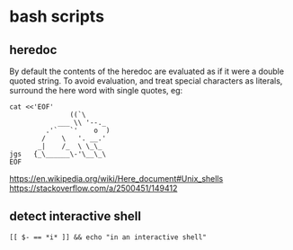 # bash scripts

## heredoc

By default the contents of the heredoc are evaluated as if it were a double quoted string. To avoid evaluation, and treat special characters as literals, surround the here word with single quotes, eg:

```
cat <<'EOF'
               ((`\
            ___ \\ '--._
         .'`   `'    o  )
        /    \   '. __.'
       _|    /_  \ \_\_
jgs   {_\______\-'\__\_\
EOF
```

https://en.wikipedia.org/wiki/Here_document#Unix_shells
https://stackoverflow.com/a/2500451/149412

## detect interactive shell

```
[[ $- == *i* ]] && echo "in an interactive shell"
```
